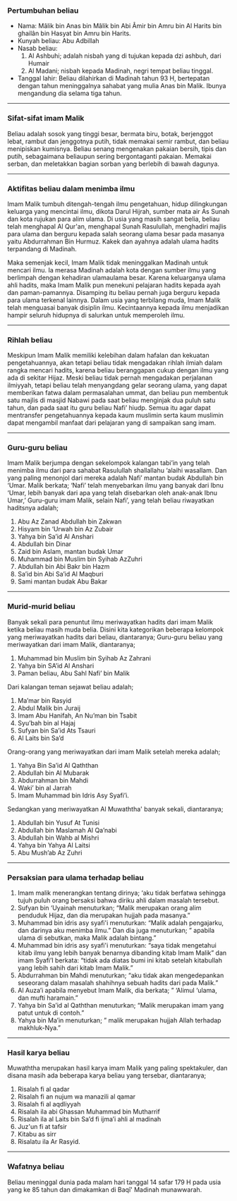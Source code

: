 ### Pertumbuhan beliau 

- Nama: Mâlik bin Anas bin Mâlik bin Abi Âmir bin Amru bin Al Harits bin ghailân bin Hasyat bin Amru bin Harits. 
- Kunyah beliau: Abu Adbillah 
- Nasab beliau: 
	1. Al Ashbuhi; adalah nisbah yang di tujukan kepada dzi ashbuh, dari Humair 
	2. Al Madani; nisbah kepada Madinah, negri tempat beliau tinggal. 
- Tanggal lahir: Beliau dilahirkan di Madinah tahun 93 H, bertepatan dengan tahun meninggalnya sahabat yang mulia Anas bin Malik. Ibunya mengandung dia selama tiga tahun.

---
### Sifat-sifat imam Malik

Beliau adalah sosok yang tinggi besar, bermata biru, botak, berjenggot lebat, rambut dan jenggotnya putih, tidak memakai semir rambut, dan beliau menipiskan kumisnya. Beliau senang mengenakan pakaian bersih, tipis dan putih, sebagaimana beliaupun sering bergontaganti pakaian. Memakai serban, dan meletakkan bagian sorban yang berlebih di bawah dagunya.

---
### Aktifitas beliau dalam menimba ilmu 

Imam Malik tumbuh ditengah-tengah ilmu pengetahuan, hidup dilingkungan keluarga yang mencintai ilmu, dikota Darul Hijrah, sumber mata air As Sunah dan kota rujukan para alim ulama. Di usia yang masih sangat belia, beliau telah menghapal Al Qur'an, menghapal Sunah Rasulullah, menghadiri majlis para ulama dan berguru kepada salah seorang ulama besar pada masanya yaitu Abdurrahman Bin Hurmuz. Kakek dan ayahnya adalah ulama hadits terpandang di Madinah. 

Maka semenjak kecil, Imam Malik tidak meninggalkan Madinah untuk mencari ilmu. Ia merasa Madinah adalah kota dengan sumber ilmu yang berlimpah dengan kehadiran ulamaulama besar. Karena keluarganya ulama ahli hadits, maka Imam Malik pun menekuni pelajaran hadits kepada ayah dan paman-pamannya. Disamping itu beliau pernah juga berguru kepada para ulama terkenal lainnya. Dalam usia yang terbilang muda, Imam Malik telah menguasai banyak disiplin ilmu. Kecintaannya kepada ilmu menjadikan hampir seluruh hidupnya di salurkan untuk memperoleh ilmu.

---
### Rihlah beliau 

Meskipun Imam Malik memiliki kelebihan dalam hafalan dan kekuatan pengetahuannya, akan tetapi beliau tidak mengadakan rihlah ilmiah dalam rangka mencari hadits, karena beliau beranggapan cukup dengan ilmu yang ada di sekitar Hijaz. Meski beliau tidak pernah mengadakan perjalanan ilmiyyah, tetapi beliau telah menyangdang gelar seorang ulama, yang dapat memberikan fatwa dalam permasalahan ummat, dan beliau pun membentuk satu majlis di masjid Nabawi pada saat beliau menginjak dua puluh satu tahun, dan pada saat itu guru beliau Nafi’ hiudp. Semua itu agar dapat mentransfer pengetahuannya kepada kaum muslimin serta kaum muslimin dapat mengambil manfaat dari pelajaran yang di sampaikan sang imam.

---
### Guru-guru beliau 

Imam Malik berjumpa dengan sekelompok kalangan tabi’in yang telah menimba ilmu dari para sahabat Rasulullah shallallahu ‘alaihi wasallam. Dan yang paling menonjol dari mereka adalah Nafi’ mantan budak Abdullah bin ‘Umar. Malik berkata; ‘Nafi’ telah menyebarkan ilmu yang banyak dari Ibnu ‘Umar, lebih banyak dari apa yang telah disebarkan oleh anak-anak Ibnu Umar,’ Guru-guru imam Malik, selain Nafi’, yang telah beliau riwayatkan haditsnya adalah; 
1. Abu Az Zanad Abdullah bin Zakwan 
2. Hisyam bin ‘Urwah bin Az Zubair 
3. Yahya bin Sa’id Al Anshari 
4. Abdullah bin Dinar 
5. Zaid bin Aslam, mantan budak Umar 
6. Muhammad bin Muslim bin Syihab AzZuhri 
7. Abdullah bin Abi Bakr bin Hazm 
8. Sa’id bin Abi Sa’id Al Maqburi 
9. Sami mantan budak Abu Bakar

---
### Murid-murid beliau 

Banyak sekali para penuntut ilmu meriwayatkan hadits dari imam Malik ketika beliau masih muda belia. Disini kita kategorikan beberapa kelompok yang meriwayatkan hadits dari beliau, diantaranya; Guru-guru beliau yang meriwayatkan dari imam Malik, diantaranya; 
1. Muhammad bin Muslim bin Syihab Az Zahrani 
2. Yahya bin SA’id Al Anshari 
3. Paman beliau, Abu Sahl Nafi’ bin Malik 

Dari kalangan teman sejawat beliau adalah; 
1. Ma’mar bin Rasyid 
2. Abdul Malik bin Juraij 
3. Imam Abu Hanifah, An Nu’man bin Tsabit 
4. Syu’bah bin al Hajaj 
5. Sufyan bin Sa’id Ats Tsauri 
6. Al Laits bin Sa’d 

Orang-orang yang meriwayatkan dari imam Malik setelah mereka adalah; 
1. Yahya Bin Sa’id Al Qaththan 
2. Abdullah bin Al Mubarak 
3. Abdurrahman bin Mahdi 
4. Waki’ bin al Jarrah 
5. Imam Muhammad bin Idris Asy Syafi’i. 

Sedangkan yang meriwayatkan Al Muwaththa' banyak sekali, diantaranya; 
1. Abdullah bin Yusuf At Tunisi 
2. Abdullah bin Maslamah Al Qa’nabi 
3. Abdullah bin Wahb al Mishri 
4. Yahya bin Yahya Al Laitsi 
5. Abu Mush’ab Az Zuhri

---
### Persaksian para ulama terhadap beliau 

1. Imam malik menerangkan tentang dirinya; ‘aku tidak berfatwa sehingga tujuh puluh orang bersaksi bahwa diriku ahli dalam masalah tersebut. 
2. Sufyan bin ‘Uyainah menuturkan; “Malik merupakan orang alim penduduk Hijaz, dan dia merupakan hujjah pada masanya.” 
3. Muhammad bin idris asy syafi'i menuturkan: “Malik adalah pengajarku, dan darinya aku menimba ilmu.” Dan dia juga menuturkan; ” apabila ulama di sebutkan, maka Malik adalah bintang.” 
4. Muhammad bin idris asy syafi'i menuturkan: “saya tidak mengetahui kitab ilmu yang lebih banyak benarnya dibanding kitab Imam Malik” dan imam Syafi’I berkata: “tidak ada diatas bumi ini kitab setelah kitabullah yang lebih sahih dari kitab Imam Malik.” 
5. Abdurrahman bin Mahdi menuturkan; “aku tidak akan mengedepankan seseorang dalam masalah shahihnya sebuah hadits dari pada Malik.” 
6. Al Auza’i apabila menyebut Imam Malik, dia berkata; ” ‘Alimul ‘ulama, dan mufti haramain.” 
7. Yahya bin Sa’id al Qaththan menuturkan; “Malik merupakan imam yang patut untuk di contoh.” 
8. Yahya bin Ma’in menuturkan; ” malik merupakan hujjah Allah terhadap makhluk-Nya.”

---
### Hasil karya beliau 

Muwaththa merupakan hasil karya imam Malik yang paling spektakuler, dan disana masih ada beberapa karya beliau yang tersebar, diantaranya; 
1. Risalah fi al qadar 
2. Risalah fi an nujum wa manazili al qamar 
3. Risalah fi al aqdliyyah 
4. Risalah ila abi Ghassan Muhammad bin Mutharrif 
5. Risalah ila al Laits bin Sa’d fi ijma’i ahli al madinah 
6. Juz'un fi at tafsir 
7. Kitabu as sirr 
8. Risalatu ila Ar Rasyid.

---
### Wafatnya beliau 

Beliau meninggal dunia pada malam hari tanggal 14 safar 179 H pada usia yang ke 85 tahun dan dimakamkan di Baqî' Madinah munawwarah.